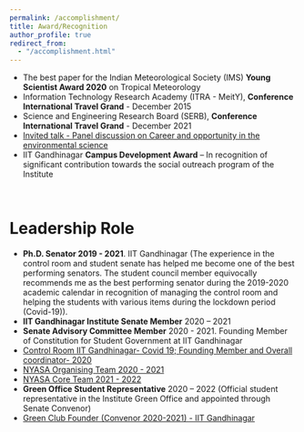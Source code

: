 ```yaml
---
permalink: /accomplishment/
title: Award/Recognition
author_profile: true
redirect_from: 
  - "/accomplishment.html"
---
```

 - The best paper for the Indian Meteorological Society (IMS) <b>Young Scientist Award 2020</b> on Tropical Meteorology 
 - Information Technology Research Academy (ITRA - MeitY), <b>Conference International Travel Grand</b> - December 2015
 - Science and Engineering Research Board (SERB), <b>Conference International Travel Grand</b> - December 2021
 - [Invited talk - Panel discussion on Career and opportunity in the environmental science ](https://www.kalpanayouthfoundation.in/)
 - IIT Gandhinagar <b>Campus Development Award</b> – In recognition of significant contribution towards the social outreach program of the Institute
<br>

# Leadership Role
 - <b>Ph.D. Senator 2019 - 2021</b>. IIT Gandhinagar (The experience in the control room and student senate has helped me become one of the best performing senators. The student council member equivocally recommends me as the best performing senator during the 2019-2020 academic calendar in recognition of managing the control room and helping the students with various items during the lockdown period (Covid-19)).
 - <b>IIT Gandhinagar Institute Senate Member</b> 2020 – 2021
 - <b>Senate Advisory Committee Member</b> 2020 - 2021. Founding Member of Constitution for Student Government at IIT Gandhinagar 
 - [Control Room IIT Gandhinagar- Covid 19; Founding Member and Overall coordinator- 2020](https://sites.iitgn.ac.in/controlroom/)
 - [NYASA Organising Team 2020 - 2021](https://initiatives.iitgn.ac.in/nyasa/)
 - [NYASA Core Team 2021 - 2022](https://initiatives.iitgn.ac.in/nyasa/])
 - <b>Green Office Student Representative</b> 2020 – 2022 (Official student representative in the Institute Green Office and appointed through Senate Convenor)
 - [Green Club Founder (Convenor 2020-2021) - IIT Gandhinagar](https://students.iitgn.ac.in/greenclub/#/)
